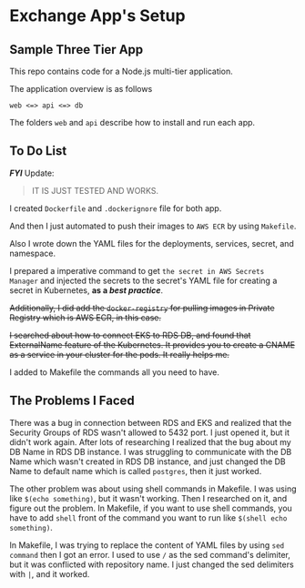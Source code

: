 # Exchange App's Setup

## Sample Three Tier App

This repo contains code for a Node.js multi-tier application.

The application overview is as follows

```
web <=> api <=> db
```

The folders `web` and `api` describe how to install and run each app.

## To Do List

***FYI***
Update:
> IT IS JUST TESTED AND WORKS.

I created `Dockerfile` and `.dockerignore` file for both app.

And then I just automated to push their images to `AWS ECR` by using `Makefile`.

Also I wrote down the YAML files for the deployments, services, secret, and namespace.

I prepared a imperative command to get `the secret in AWS Secrets Manager` and injected the secrets to the secret's YAML file for creating a secret in Kubernetes, **as a _best practice_**.

~~Additionally, I did add the `docker-registry` for pulling images in Private Registry which is AWS ECR, in this case.~~

~~I searched about how to connect EKS to RDS DB, and found that ExternalName feature of the Kubernetes. It provides you to create a CNAME as a service in your cluster for the pods. It really helps me.~~

I added to Makefile the commands all you need to have.

## The Problems I Faced

There was a bug in connection between RDS and EKS and realized that the Security Groups of RDS wasn't allowed to 5432 port. I just opened it, but it didn't work again. After lots of researching I realized that the bug about my DB Name in RDS DB instance. I was struggling to communicate with the DB Name which wasn't created in RDS DB instance, and just changed the DB Name to default name which is called `postgres`, then it just worked.

The other problem was about using shell commands in Makefile. I was using like `$(echo something)`, but it wasn't working. Then I researched on it, and figure out the problem. In Makefile, if you want to use shell commands, you have to add `shell` front of the command you want to run like `$(shell echo something)`.

In Makefile, I was trying to replace the content of YAML files by using `sed command` then I got an error. I used to use `/` as the sed command's delimiter, but it was conflicted with repository name. I just changed the sed delimiters with `|`, and it worked.
